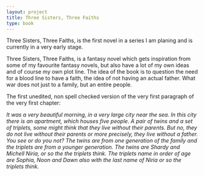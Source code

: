 ```yaml
---
layout: project
title: Three Sisters, Three Faiths
type: book
---
```

Three Sisters, Three Faiths, is the first novel in a series I am planing and is currently in a very
early stage.

Three Sisters, Three Faiths, is a fantasy novel which gets inspiration from some of my favourite fantasy
novels, but also have a lot of my own ideas and of course my own plot line. The idea of the book is to
question the need for a blood line to have a faith, the idea of not having an actual father. What
war does not just to a family, but an entire people.

The first unedited, non spell checked version of the very first paragraph of the very first chapter:

_It was a very beautiful morning, in a very large city near the sea. In this city there is an apartment, which houses five people. A pair of twins and a set of triplets, some might think that they live without their parents. But no, they do not live without their parents or more precisely, they live without a father. You see or do you not? The twins are from one generation of the family and the triplets are from a younger generation. The twins are Shardy and Michell Niria, or so the the triplets think. The triplets name in order of age are Sophia, Noon and Dawn also with the last name of Niria or so the triplets think._
